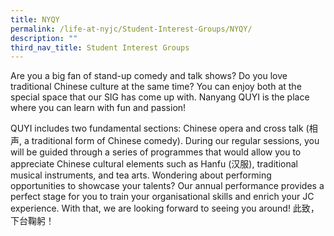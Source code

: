```yaml
---
title: NYQY
permalink: /life-at-nyjc/Student-Interest-Groups/NYQY/
description: ""
third_nav_title: Student Interest Groups
---
```


Are you a big fan of stand-up comedy and talk shows? Do you love traditional Chinese culture at the same time? You can enjoy both at the special space that our SIG has come up with. Nanyang QUYI is the place where you can learn with fun and passion!

QUYI includes two fundamental sections: Chinese opera and cross talk (相声, a traditional form of Chinese comedy). During our regular sessions, you will be guided through a series of programmes that would allow you to appreciate Chinese cultural elements such as Hanfu (汉服), traditional musical instruments, and tea arts. Wondering about performing opportunities to showcase your talents? Our annual performance provides a perfect stage for you to train your organisational skills and enrich your JC experience. With that, we are looking forward to seeing you around! 此致，下台鞠躬！